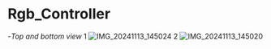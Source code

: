 # Rgb_Controller
 -*Top and bottom view*
1
![IMG_20241113_145024](https://github.com/user-attachments/assets/da9153c9-d545-4056-b7f5-9ae9a84d7d33)
2
![IMG_20241113_145020](https://github.com/user-attachments/assets/3482cd49-20dc-42a2-9e5d-9c0b8a469941)
